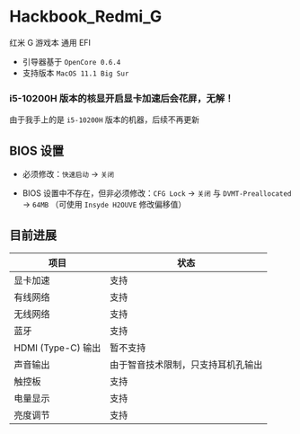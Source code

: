 # Hackbook_Redmi_G

红米 G 游戏本 通用 EFI

- 引导器基于 `OpenCore 0.6.4`
- 支持版本 `MacOS 11.1 Big Sur `

### i5-10200H 版本的核显开启显卡加速后会花屏，无解！

由于我手上的是 `i5-10200H` 版本的机器，后续不再更新

## BIOS 设置

- 必须修改：`快速启动` -> `关闭`

- BIOS 设置中不存在，但非必须修改：`CFG Lock` -> `关闭` 与 `DVMT-Preallocated` -> `64MB` （可使用 `Insyde H2OUVE` 修改偏移值）

## 目前进展

| 项目 | 状态 |
| ---- | ---- |
| 显卡加速 | 支持 |
| 有线网络 | 支持 |
| 无线网络 | 支持 |
| 蓝牙 | 支持 |
| HDMI (Type-C) 输出 | 暂不支持 |
| 声音输出 | 由于智音技术限制，只支持耳机孔输出 |
| 触控板 | 支持 |
| 电量显示 | 支持 |
| 亮度调节 | 支持 |

